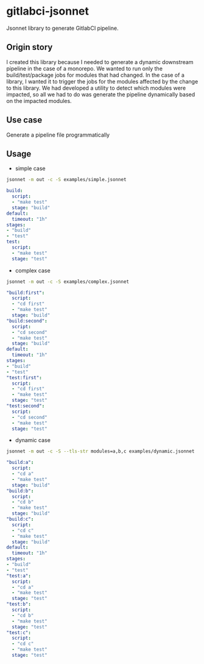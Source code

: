 # gitlabci-jsonnet

Jsonnet library to generate GitlabCI pipeline.

## Origin story

I created this library because I needed to generate a dynamic downstream pipeline in the case of a monorepo. We wanted to run only the build/test/package jobs for modules that had changed. In the case of a library, I wanted it to trigger the jobs for the modules affected by the change to this library. 
We had developed a utility to detect which modules were impacted, so all we had to do was generate the pipeline dynamically based on the impacted modules.

## Use case

Generate a pipeline file programmatically

## Usage

- simple case

```sh
jsonnet -m out -c -S examples/simple.jsonnet
```

```yaml
build:
  script:
  - "make test"
  stage: "build"
default:
  timeout: "1h"
stages:
- "build"
- "test"
test:
  script:
  - "make test"
  stage: "test"
```

- complex case

```sh
jsonnet -m out -c -S examples/complex.jsonnet
```

```yaml
"build:first":
  script:
  - "cd first"
  - "make test"
  stage: "build"
"build:second":
  script:
  - "cd second"
  - "make test"
  stage: "build"
default:
  timeout: "1h"
stages:
- "build"
- "test"
"test:first":
  script:
  - "cd first"
  - "make test"
  stage: "test"
"test:second":
  script:
  - "cd second"
  - "make test"
  stage: "test"
```

- dynamic case

```sh
jsonnet -m out -c -S --tls-str modules=a,b,c examples/dynamic.jsonnet
```

```yaml
"build:a":
  script:
  - "cd a"
  - "make test"
  stage: "build"
"build:b":
  script:
  - "cd b"
  - "make test"
  stage: "build"
"build:c":
  script:
  - "cd c"
  - "make test"
  stage: "build"
default:
  timeout: "1h"
stages:
- "build"
- "test"
"test:a":
  script:
  - "cd a"
  - "make test"
  stage: "test"
"test:b":
  script:
  - "cd b"
  - "make test"
  stage: "test"
"test:c":
  script:
  - "cd c"
  - "make test"
  stage: "test"
```
